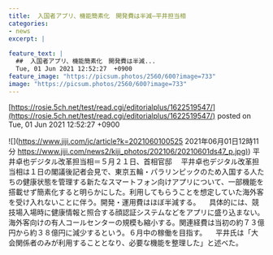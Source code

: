 ```yaml
---
title:  入国者アプリ、機能簡素化　開発費は半減—平井担当相  
categories:
- news
excerpt: |
  
feature_text: |
  ##  入国者アプリ、機能簡素化　開発費は半減...
  Tue, 01 Jun 2021 12:52:27  +0900
feature_image: "https://picsum.photos/2560/600?image=733"
image: "https://picsum.photos/2560/600?image=733"
---
```


[https://rosie.5ch.net/test/read.cgi/editorialplus/1622519547/](https://rosie.5ch.net/test/read.cgi/editorialplus/1622519547/)
posted on Tue, 01 Jun 2021 12:52:27  +0900

<!--more-->

![](https://www.jiji.com/jc/article?k=2021060100525 2021年06月01日12時11分 [https://www.jiji.com/news2/kiji_photos/202106/20210601ds47_p.jpg)](https://www.jiji.com/news2/kiji_photos/202106/20210601ds47_p.jpg)) 平井卓也デジタル改革担当相＝５月２１日、首相官邸 　平井卓也デジタル改革担当相は１日の閣議後記者会見で、東京五輪・パラリンピックのため入国する人たちの健康状態を管理する新たなスマートフォン向けアプリについて、一部機能を搭載せず簡素化すると明らかにした。利用してもらうことを想定していた海外客を受け入れないことに伴う。開発・運用費はほぼ半減する。 　具体的には、競技場入場時に健康情報と照合する顔認証システムなどをアプリに盛り込まない。海外客向けの有人コールセンターの規模も縮小する。関連経費は当初の約７３億円から約３８億円に減少するという。６月中の稼働を目指す。 　平井氏は「大会関係者のみが利用することとなり、必要な機能を整理した」と述べた。
